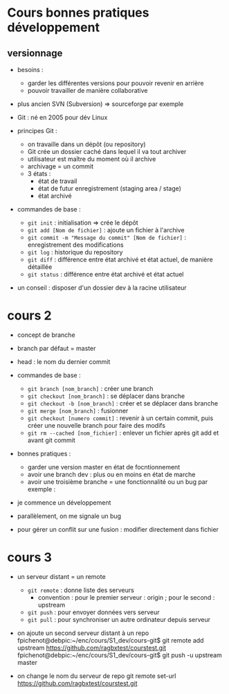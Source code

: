 # Cours bonnes pratiques développement

## versionnage
- besoins :
	- garder les différentes versions pour pouvoir revenir en arrière
	- pouvoir travailler de manière collaborative
- plus ancien SVN (Subversion) => sourceforge par exemple
- Git : né en 2005 pour dév Linux
- principes Git :
	- on travaille dans un dépôt (ou repository)
	- Git crée un dossier caché dans lequel il va tout archiver
	- utilisateur est maître du moment où il archive
	- archivage = un commit
	- 3 états :
		- état de travail
		- état de futur enregistrement (staging area / stage)
		- état archivé
- commandes de base :
	- `git init` : initialisation => crée le dépôt
	- `git add [Nom de fichier]` : ajoute un fichier à l'archive
	- `git commit -m "Message du commit" [Nom de fichier]` : enregistrement des modifications
	- `git log` : historique du repository
	- `git diff` : différence entre état archivé et état actuel, de manière détaillée
	- `git status` : différence entre état archivé et état actuel

- un conseil : disposer d'un dossier dev à la racine utilisateur

# cours 2
- concept de branche
- branch par défaut = master
- head : le nom du dernier commit
- commandes de base :
	- `git branch [nom_branch]` : créer une branch
	- `git checkout [nom_branch]` : se déplacer dans branche
	- `git checkout -b [nom_branch]` : créer et se déplacer dans branche
	- `git merge [nom_branch]` : fusionner
    - `git checkout [numero commit]` : revenir à un certain commit, puis créer une nouvelle branch pour faire des modifs
    - `git rm --cached [nom_fichier]` : enlever un fichier après git add et avant git commit
- bonnes pratiques :
	- garder une version master en état de focntionnement
	- avoir une branch dev : plus ou en moins en état de marche
	- avoir une troisième branche = une fonctionnalité ou un bug
par exemple :
- je commence un développement
- parallèlement, on me signale un bug

- pour gérer un conflit sur une fusion : modifier directement dans fichier

# cours 3
- un serveur distant = un remote
    - `git remote` : donne liste des serveurs
        -  convention : pour le premier serveur : origin ; pour le second : upstream
    - `git push` : pour envoyer données vers serveur
    - `git pull` : pour synchroniser un autre ordinateur depuis serveur


- on ajoute un second serveur distant à un repo
fpichenot@debpic:~/enc/cours/S1_dev/cours-git$ git remote add upstream https://github.com/ragbxtest/courstest.git
fpichenot@debpic:~/enc/cours/S1_dev/cours-git$ git push -u upstream master

- on change le nom du serveur de repo
git remote set-url https://github.com/ragbxtest/courstest.git

